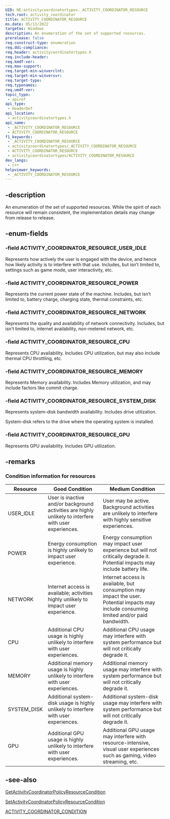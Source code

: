 ```yaml
---
UID: NE:activitycoordinatortypes._ACTIVITY_COORDINATOR_RESOURCE
tech.root: activity_coordinator
title: ACTIVITY_COORDINATOR_RESOURCE
ms.date: 05/13/2022
targetos: Windows
description: An enumeration of the set of supported resources.
prerelease: false
req.construct-type: enumeration
req.ddi-compliance: 
req.header: activitycoordinatortypes.h
req.include-header: 
req.kmdf-ver: 
req.max-support: 
req.target-min-winverclnt: 
req.target-min-winversvr: 
req.target-type: 
req.typenames: 
req.umdf-ver: 
topic_type:
 - apiref
api_type:
 - HeaderDef
api_location:
 - activitycoordinatortypes.h
api_name:
 - _ACTIVITY_COORDINATOR_RESOURCE
 - ACTIVITY_COORDINATOR_RESOURCE
f1_keywords:
 - _ACTIVITY_COORDINATOR_RESOURCE
 - activitycoordinatortypes/_ACTIVITY_COORDINATOR_RESOURCE
 - ACTIVITY_COORDINATOR_RESOURCE
 - activitycoordinatortypes/ACTIVITY_COORDINATOR_RESOURCE
dev_langs:
 - c++
helpviewer_keywords:
 - _ACTIVITY_COORDINATOR_RESOURCE
---
```


## -description

An enumeration of the set of supported resources. While the spirit of each resource will remain consistent, the implementation details may change from release to release.

## -enum-fields

### -field ACTIVITY_COORDINATOR_RESOURCE_USER_IDLE

Represents how actively the user is engaged with the device, and hence how likely activity is to interfere with that use. Includes, but isn’t limited to, settings such as game mode, user interactivity, etc.

### -field ACTIVITY_COORDINATOR_RESOURCE_POWER

Represents the current power state of the machine. Includes, but isn’t limited to, battery charge, charging state, thermal constraints, etc.

### -field ACTIVITY_COORDINATOR_RESOURCE_NETWORK

Represents the quality and availability of network connectivity. Includes, but isn’t limited to, internet availability, non-metered network, etc.

### -field ACTIVITY_COORDINATOR_RESOURCE_CPU

Represents CPU availability. Includes CPU utilization, but may also include thermal CPU throttling, etc.

### -field ACTIVITY_COORDINATOR_RESOURCE_MEMORY

Represents Memory availability. Includes Memory utilization, and may include factors like commit charge.

### -field ACTIVITY_COORDINATOR_RESOURCE_SYSTEM_DISK

Represents system-disk bandwidth availability. Includes drive utilization.

System-disk refers to the drive where the operating system is installed.

### -field ACTIVITY_COORDINATOR_RESOURCE_GPU

Represents GPU availability. Includes GPU utilization.

## -remarks

### Condition information for resources

| Resource | Good Condition | Medium Condition |
|-----|-----|-----|
| USER_IDLE | User is inactive and/or background activities are highly unlikely to interfere with user experiences. | User may be active. Background activities are unlikely to interfere with highly sensitive experiences. |
| POWER | Energy consumption is highly unlikely to impact user experience. | Energy consumption may impact user experience but will not critically degrade it. Potential impacts may include battery life. |
| NETWORK | Internet access is available; activities highly unlikely to impact user experience. | Internet access is available, but consumption may impact the user. Potential impacts may include consuming limited and/or paid bandwidth. |
| CPU | Additional CPU usage is highly unlikely to interfere with user experiences. | Additional CPU usage may interfere with system performance but will not critically degrade it. |
| MEMORY | Additional memory usage is highly unlikely to interfere with user experiences. | Additional memory usage may interfere with system performance but will not critically degrade it. |
| SYSTEM_DISK | Additional system-disk usage is highly unlikely to interfere with user experiences. | Additional system-disk usage may interfere with system performance but will not critically degrade it. |
| GPU | Additional GPU usage is highly unlikely to interfere with user experiences. | Additional GPU usage may interfere with resource-intensive, visual user experiences such as gaming, video streaming, etc. |

## -see-also

[GetActivityCoordinatorPolicyResourceCondition](../activitycoordinator/nf-activitycoordinator-getactivitycoordinatorpolicyresourcecondition.md)

[SetActivityCoordinatorPolicyResourceCondition](../activitycoordinator/nf-activitycoordinator-setactivitycoordinatorpolicyresourcecondition.md)

[ACTIVITY_COORDINATOR_CONDITION](../activitycoordinatortypes/ne-activitycoordinatortypes-activity_coordinator_condition.md)
